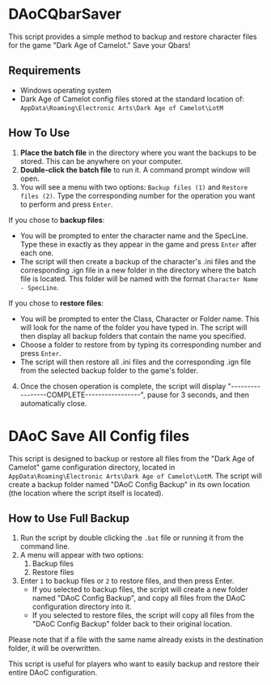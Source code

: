 # DAoCQbarSaver
This script provides a simple method to backup and restore character files for the game "Dark Age of Camelot."
Save your Qbars!
## Requirements

- Windows operating system
- Dark Age of Camelot config files stored at the standard location of: `AppData\Roaming\Electronic Arts\Dark Age of Camelot\LotM`

## How To Use

1. **Place the batch file** in the directory where you want the backups to be stored. This can be anywhere on your computer.
2. **Double-click the batch file** to run it. A command prompt window will open.
3. You will see a menu with two options: `Backup files (1)` and `Restore files (2)`. Type the corresponding number for the operation you want to perform and press `Enter`.

If you chose to **backup files**:

   - You will be prompted to enter the character name and the SpecLine. Type these in exactly as they appear in the game and press `Enter` after each one.
   - The script will then create a backup of the character's .ini files and the corresponding .ign file in a new folder in the directory where the batch file is located. This folder will be named with the format `Character Name - SpecLine`.

If you chose to **restore files**:

   - You will be prompted to enter the Class, Character or Folder name. This will look for the name of the folder you have typed in. The script will then display all backup folders that contain the name you specified.
   - Choose a folder to restore from by typing its corresponding number and press `Enter`.
   - The script will then restore all .ini files and the corresponding .ign file from the selected backup folder to the game's folder.

4. Once the chosen operation is complete, the script will display "-----------------COMPLETE-----------------", pause for 3 seconds, and then automatically close.


# DAoC Save All Config files

This script is designed to backup or restore all files from the "Dark Age of Camelot" game configuration directory, located in `AppData\Roaming\Electronic Arts\Dark Age of Camelot\LotM`. The script will create a backup folder named "DAoC Config Backup" in its own location (the location where the script itself is located).

## How to Use Full Backup

1. Run the script by double clicking the `.bat` file or running it from the command line.
2. A menu will appear with two options: 
    1. Backup files
    2. Restore files
3. Enter `1` to backup files or `2` to restore files, and then press Enter.
    - If you selected to backup files, the script will create a new folder named "DAoC Config Backup", and copy all files from the DAoC configuration directory into it.
    - If you selected to restore files, the script will copy all files from the "DAoC Config Backup" folder back to their original location.

Please note that if a file with the same name already exists in the destination folder, it will be overwritten.

This script is useful for players who want to easily backup and restore their entire DAoC configuration.
